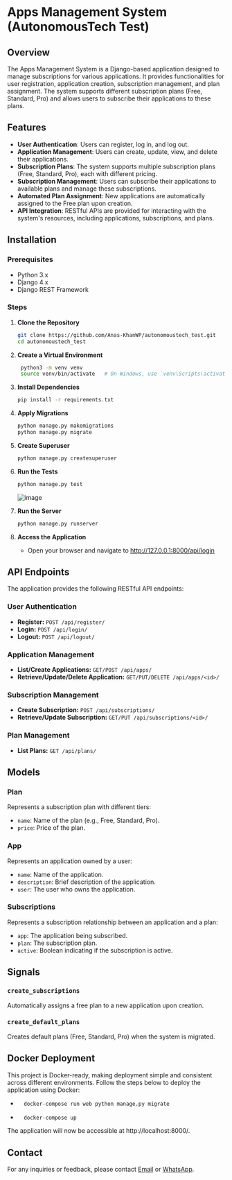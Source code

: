 # Apps Management System (AutonomousTech Test)

## Overview

The Apps Management System is a Django-based application designed to manage subscriptions for various applications. It provides functionalities for user registration, application creation, subscription management, and plan assignment. The system supports different subscription plans (Free, Standard, Pro) and allows users to subscribe their applications to these plans.

## Features

- **User Authentication**: Users can register, log in, and log out.
- **Application Management**: Users can create, update, view, and delete their applications.
- **Subscription Plans**: The system supports multiple subscription plans (Free, Standard, Pro), each with different pricing.
- **Subscription Management**: Users can subscribe their applications to available plans and manage these subscriptions.
- **Automated Plan Assignment**: New applications are automatically assigned to the Free plan upon creation.
- **API Integration**: RESTful APIs are provided for interacting with the system's resources, including applications, subscriptions, and plans.

## Installation

### Prerequisites

- Python 3.x
- Django 4.x
- Django REST Framework

### Steps

1. **Clone the Repository**
   ```bash
   git clone https://github.com/Anas-KhanWP/autonomoustech_test.git
   cd autonomoustech_test

2. **Create a Virtual Environment**
   ```bash
    python3 -m venv venv
    source venv/bin/activate   # On Windows, use `venv\Scripts\activate`

3. **Install Dependencies**
    ```bash
    pip install -r requirements.txt

4. **Apply Migrations**
    ```bash
    python manage.py makemigrations
    python manage.py migrate

5. **Create Superuser**
    ```bash
    python manage.py createsuperuser

6. **Run the Tests**
    ```bash
    python manage.py test
    ```
    ![image](https://github.com/user-attachments/assets/bc626185-983f-408f-a79f-bcff7e941df7)

7. **Run the Server**
    ```bash
    python manage.py runserver

8. **Access the Application**
   - Open your browser and navigate to http://127.0.0.1:8000/api/login
  
## API Endpoints

The application provides the following RESTful API endpoints:

### User Authentication
- **Register:** `POST /api/register/`
- **Login:** `POST /api/login/`
- **Logout:** `POST /api/logout/`

### Application Management
- **List/Create Applications:** `GET/POST /api/apps/`
- **Retrieve/Update/Delete Application:** `GET/PUT/DELETE /api/apps/<id>/`

### Subscription Management
- **Create Subscription:** `POST /api/subscriptions/`
- **Retrieve/Update Subscription:** `GET/PUT /api/subscriptions/<id>/`

### Plan Management
- **List Plans:** `GET /api/plans/`

## Models

### Plan
Represents a subscription plan with different tiers:
- `name`: Name of the plan (e.g., Free, Standard, Pro).
- `price`: Price of the plan.

### App
Represents an application owned by a user:
- `name`: Name of the application.
- `description`: Brief description of the application.
- `user`: The user who owns the application.

### Subscriptions
Represents a subscription relationship between an application and a plan:
- `app`: The application being subscribed.
- `plan`: The subscription plan.
- `active`: Boolean indicating if the subscription is active.

## Signals

### `create_subscriptions`
Automatically assigns a free plan to a new application upon creation.

### `create_default_plans`
Creates default plans (Free, Standard, Pro) when the system is migrated.

## Docker Deployment
This project is Docker-ready, making deployment simple and consistent across different environments. Follow the steps below to deploy the application using Docker:
- ```bash
    docker-compose run web python manage.py migrate
    ```

- ```bash
    docker-compose up
    ```

The application will now be accessible at http://localhost:8000/.

## Contact

For any inquiries or feedback, please contact [Email](mailto:anaskhanwp@gmail.com) or [WhatsApp](https://api.whatsapp.com/send?phone=+923152460477&text=Hello).
